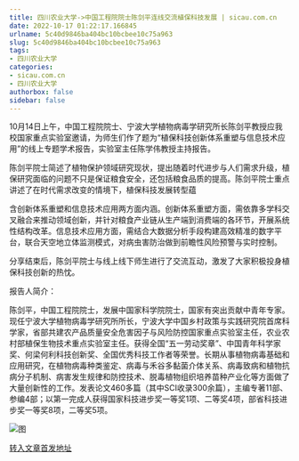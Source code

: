 ```yaml
---
title: 四川农业大学->中国工程院院士陈剑平连线交流植保科技发展 | sicau.com.cn
date: 2022-10-17 01:22:17.166845
urlname: 5c40d9846ba404bc10bcbee10c75a963
slug: 5c40d9846ba404bc10bcbee10c75a963
tags: 
- 四川农业大学
categories:
- sicau.com.cn
- 四川农业大学
authorbox: false
sidebar: false
---
```

10月14日上午，中国工程院院士、宁波大学植物病毒学研究所长陈剑平教授应我校国家重点实验室邀请，为师生们作了题为“植保科技创新体系重塑与信息技术应用”的线上专题学术报告，实验室主任陈学伟教授主持报告。  

陈剑平院士简述了植物保护领域研究现状，提出随着时代进步与人们需求升级，植保研究面临的问题不只是保证粮食安全，还包括粮食品质的提高。陈剑平院士重点讲述了在时代需求改变的情境下，植保科技发展转型蕴
<!--more-->
含创新体系重塑和信息技术应用两方面内涵。创新体系重塑方面，需依靠多学科交叉融合来推动领域创新，并针对粮食产业链从生产端到消费端的各环节，开展系统性结构改革。信息技术应用方面，需结合大数据分析手段构建高效精准的数字平台，联合天空地立体监测模式，对病虫害防治做到前瞻性风险预警与实时控制。

分享结束后，陈剑平院士与线上线下师生进行了交流互动，激发了大家积极投身植保科技创新的热忱。

报告人简介：

陈剑平，中国工程院院士，发展中国家科学院院士，国家有突出贡献中青年专家。现任宁波大学植物病毒学研究所所长，宁波大学中国乡村政策与实践研究院首席科学家，省部共建农产品质量安全危害因子与风险防控国家重点实验室主任，农业农村部植保生物技术重点实验室主任。获得全国“五一劳动奖章”、中国青年科学家奖、何梁何利科技创新奖、全国优秀科技工作者等荣誉。长期从事植物病毒基础和应用研究，在植物病毒种类鉴定、病毒与禾谷多黏菌介体关系、病毒致病和植物抗病分子机制、病害发生规律和防控技术、脱毒植物组织培养苗种产业化等方面做了大量创新性的工作。发表论文460多篇（其中SCI收录300余篇），主编专著11部、参编4部；以第一完成人获得国家科技进步奖一等奖1项、二等奖4项，部省科技进步奖一等奖8项，二等奖5项。

![图](https://news.sicau.edu.cn/__local/A/44/7A/206EC384853B5DAEA19C7ECFE0C_16ADB624_A9B8.png)

[转入文章首发地址](https://news.sicau.edu.cn/info/1078/69824.htm)